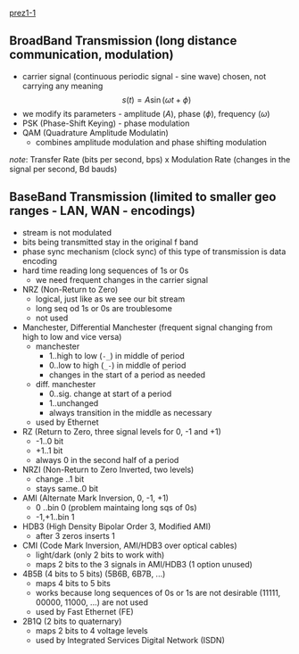 [prez1-1](https://lms.vsb.cz/pluginfile.php/2310316/course/section/2805839/basicPrinciples.pdf)
## BroadBand Transmission (long distance communication, modulation)
- carrier signal (continuous periodic signal - sine wave) chosen, not carrying any meaning
$$s(t) = A \sin(\omega t + \phi)$$
- we modify its parameters - amplitude ($A$), phase ($\phi$), frequency ($\omega$)
- PSK (Phase-Shift Keying) - phase modulation
- QAM (Quadrature Amplitude Modulatin) 
	- combines amplitude modulation and phase shifting modulation

*note*: Transfer Rate (bits per second, bps) x Modulation Rate (changes in the signal per second, Bd bauds)

## BaseBand Transmission (limited to smaller geo ranges - LAN, WAN - encodings)
- stream is not modulated 
- bits being transmitted stay in the original f band
- phase sync mechanism (clock sync) of this type of transmission is data encoding
- hard time reading long sequences of 1s or 0s
    - we need frequent changes in the carrier signal
- NRZ (Non-Return to Zero) 
    - logical, just like as we see our bit stream
    - long seq od 1s or 0s are troublesome
    - not used
- Manchester, Differential Manchester (frequent signal changing from high to low and vice versa)
    - manchester 
	    - 1..high to low (` -_ `) in middle of period
        - 0..low to high (` _- `) in middle of period
        - changes in the start of a period as needed
    - diff. manchester 
	    - 0..sig. change at start of a period
        - 1..unchanged
        - always transition in the middle as necessary
	- used by Ethernet
- RZ (Return to Zero, three signal levels for 0, -1 and +1)
    - -1..0 bit
    - +1..1 bit
    - always 0 in the second half of a period
- NRZI (Non-Return to Zero Inverted, two levels)
    - change    ..1 bit
    - stays same..0 bit
- AMI (Alternate Mark Inversion, 0, -1, +1)
    - 0    ..bin 0 (problem maintaing long sqs of 0s)
    - -1,+1..bin 1
- HDB3 (High Density Bipolar Order 3, Modified AMI) 
    - after 3 zeros inserts 1
- CMI (Code Mark Inversion, AMI/HDB3 over optical cables)
    - light/dark (only 2 bits to work with)
    - maps 2 bits to the 3 signals in AMI/HDB3 (1 option unused)
- 4B5B (4 bits to 5 bits) (5B6B, 6B7B, ...)
    - maps 4 bits to 5 bits 
    - works because long sequences of 0s or 1s are not desirable 
         (11111, 00000, 11000, ...) are not used
    - used by Fast Ethernet (FE)
- 2B1Q (2 bits to quaternary)
    - maps 2 bits to 4 voltage levels
    - used by Integrated Services Digital Network (ISDN)